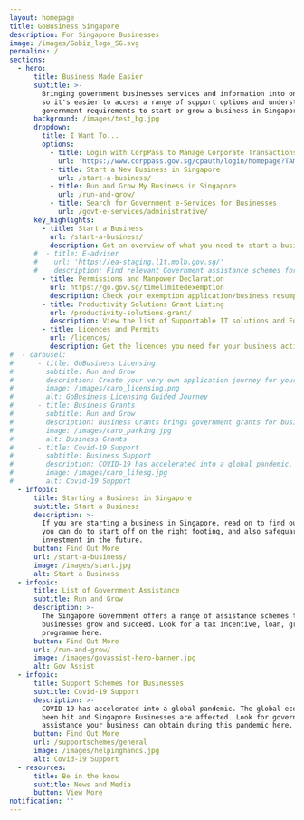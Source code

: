 ```yaml
---
layout: homepage
title: GoBusiness Singapore
description: For Singapore Businesses
image: /images/Gobiz_logo_SG.svg
permalink: /
sections:
  - hero:
      title: Business Made Easier
      subtitle: >-
        Bringing government businesses services and information into one place,
        so it's easier to access a range of support options and understand the
        government requirements to start or grow a business in Singapore.
      background: /images/test_bg.jpg
      dropdown:
        title: I Want To...
        options:
          - title: Login with CorpPass to Manage Corporate Transactions
            url: 'https://www.corppass.gov.sg/cpauth/login/homepage?TAM_OP=login'
          - title: Start a New Business in Singapore
            url: /start-a-business/
          - title: Run and Grow My Business in Singapore
            url: /run-and-grow/
          - title: Search for Government e-Services for Businesses
            url: /govt-e-services/administrative/
      key_highlights:
        - title: Start a Business
          url: /start-a-business/
          description: Get an overview of what you need to start a business in Singapore
      #  - title: E-adviser
      #    url: 'https://ea-staging.l1t.molb.gov.sg/'
      #    description: Find relevant Government assistance schemes for your business needs
        - title: Permissions and Manpower Declaration
          url: https://go.gov.sg/timelimitedexemption
          description: Check your exemption application/business resumption status and submit manpower details.
        - title: Productivity Solutions Grant Listing
          url: /productivity-solutions-grant/
          description: View the list of Supportable IT solutions and Equipment
        - title: Licences and Permits
          url: /licences/
          description: Get the licences you need for your business activities
#  - carousel:
#      - title: GoBusiness Licensing
#        subtitle: Run and Grow
#        description: Create your very own application journey for your business. It tells you which licences you’ll need and maps out the order in which to apply for them. No more confusion when you have a step-by-step plan now, your business is off to a smooth start. <a href="https://www.gobusiness.gov.sg/licences/" target="_blank" style="color:#037e8a">Find Out More</a>
#        image: /images/caro_licensing.png
#        alt: GoBusiness Licensing Guided Journey
#      - title: Business Grants
#        subtitle: Run and Grow
#        description: Business Grants brings government grants for businesses into one place, so it's easier to find and apply for the grants you need. The Portal is brought to you by Ministry Of Finance, Ministry Of Trade And Industry and Government Technology Agency. <a href="/business-grants/" target="_blank" style="color:#037e8a">Find Out More</a>
#        image: /images/caro_parking.jpg
#        alt: Business Grants
#      - title: Covid-19 Support
#        subtitle: Business Support
#        description: COVID-19 has accelerated into a global pandemic. The global economy has been hit and Singapore Businesses are affected. Look for government assistance your business can obtain during this pandemic here. <a href="https://www.gobusiness.gov.sg/supportschemes/general" target="_blank" style="color:#037e8a">Find Out More</a>
#        image: /images/caro_lifesg.jpg
#        alt: Covid-19 Support
  - infopic:
      title: Starting a Business in Singapore
      subtitle: Start a Business
      description: >-
        If you are starting a business in Singapore, read on to find out what
        you can do to start off on the right footing, and also safeguard your
        investment in the future.
      button: Find Out More
      url: /start-a-business/
      image: /images/start.jpg
      alt: Start a Business
  - infopic:
      title: List of Government Assistance
      subtitle: Run and Grow
      description: >-
        The Singapore Government offers a range of assistance schemes to help
        businesses grow and succeed. Look for a tax incentive, loan, grant, or
        programme here.
      button: Find Out More
      url: /run-and-grow/
      image: /images/govassist-hero-banner.jpg
      alt: Gov Assist
  - infopic:
      title: Support Schemes for Businesses
      subtitle: Covid-19 Support
      description: >-
        COVID-19 has accelerated into a global pandemic. The global economy has
        been hit and Singapore Businesses are affected. Look for government
        assistance your business can obtain during this pandemic here.
      button: Find Out More
      url: /supportschemes/general
      image: /images/helpinghands.jpg
      alt: Covid-19 Support
  - resources:
      title: Be in the know
      subtitle: News and Media
      button: View More
notification: ''
---
```

